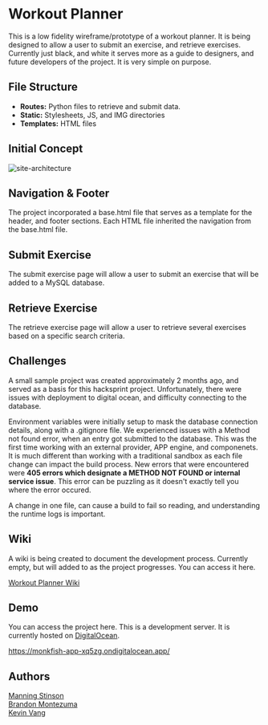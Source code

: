 # Workout Planner
This is a low fidelity wireframe/prototype of a workout planner.  It is being designed to allow a user to submit an exercise, and retrieve exercises. Currently just black, and white it serves more as a guide to designers, and future developers of the project.  It is very simple on purpose.  

## File Structure
- **Routes:** Python files to retrieve and submit data.
- **Static:** Stylesheets, JS, and IMG directories
- **Templates:** HTML files

## Initial Concept
![site-architecture](https://github.com/manningstinson/workout-planner/assets/104523090/6fd7c4f5-c16a-438c-80b7-ee02db0fe40f)

## Navigation & Footer
The project incorporated a base.html file that serves as a template for the header, and footer sections. Each HTML file inherited the navigation from the base.html file. 

## Submit Exercise
The submit exercise page will allow a user to submit an exercise that will be added to a MySQL database. 

## Retrieve Exercise 
The retrieve exercise page will allow a user to retrieve several exercises based on a specific search criteria.

## Challenges
A small sample project was created approximately 2 months ago, and served as a basis for this hacksprint project.  Unfortunately, there were issues with deployment to digital ocean, and difficulty connecting to the database. 

Environment variables were initially setup to mask the database connection details, along with a .gitignore file.  We experienced issues with a Method not found error, when an entry got submitted to the database.  This was the first time working with an external provider, APP engine, and componenets. It is much different than working with a traditional sandbox as each file change can impact the build process. New errors that were encountered were **405 errors which designate a METHOD NOT FOUND or internal service issue**.  This error can be puzzling as it doesn't exactly tell you where the error occured. 

A change in one file, can cause a build to fail so reading, and understanding the runtime logs is important. 

## Wiki
A wiki is being created to document the development process.  Currently empty, but will added to as the project progresses.
You can access it here.

[Workout Planner Wiki](https://github.com/manningstinson/workout-planner/wiki) 

## Demo
You can access the project here.  This is a development server. It is currently hosted on [DigitalOcean](https://www.digitalocean.com/).

https://monkfish-app-xq5zg.ondigitalocean.app/

## Authors
[Manning Stinson](https://github.com/manningstinson) <br>
[Brandon Montezuma](https://github.com/bmontezuma) <br>
[Kevin Vang](https://github.com/kvang2)
